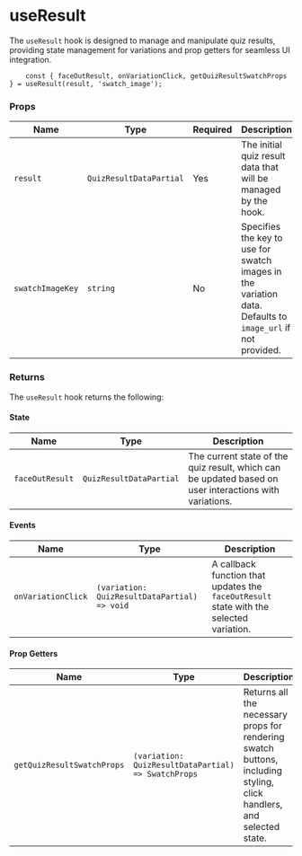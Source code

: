 # useResult

The `useResult` hook is designed to manage and manipulate quiz results, providing state management for variations and prop getters for seamless UI integration.

```tsx
    const { faceOutResult, onVariationClick, getQuizResultSwatchProps } = useResult(result, 'swatch_image');
```

### Props 

| Name | Type | Required | Description |
|------|------|----------|-------------|
| `result` | `QuizResultDataPartial` | Yes | The initial quiz result data that will be managed by the hook. |
| `swatchImageKey` | `string` | No | Specifies the key to use for swatch images in the variation data. Defaults to `image_url` if not provided. |

### Returns

The `useResult` hook returns the following:

#### State

| Name | Type | Description |
|------|------|-------------|
| `faceOutResult` | `QuizResultDataPartial` | The current state of the quiz result, which can be updated based on user interactions with variations. |

#### Events

| Name | Type | Description |
|------|------|-------------|
| `onVariationClick` | `(variation: QuizResultDataPartial) => void` | A callback function that updates the `faceOutResult` state with the selected variation. |

#### Prop Getters

| Name | Type | Description |
|------|------|-------------|
| `getQuizResultSwatchProps` | `(variation: QuizResultDataPartial) => SwatchProps` | Returns all the necessary props for rendering swatch buttons, including styling, click handlers, and selected state. |
